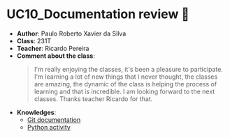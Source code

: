 # UC10_Documentation review 💬

- **Author**: Paulo Roberto Xavier da Silva
- **Class**: 231T
- **Teacher**: Ricardo Pereira
- **Comment about the class**:
   > I'm really enjoying the classes, it's been a pleasure to participate.  I'm learning a lot of new things that I never thought, the classes are amazing, the dynamic of the class is helping the process of learning and that is incredible. I am looking forward to the next classes. Thanks teacher Ricardo for that. 
- **Knowledges**:
  * [Git documentation](https://github.com/paulo-xavier/uc10-documentation/blob/main/commands.md)
  * [Python activity](https://github.com/paulo-xavier/uc10-documentation/blob/main/code.md)
